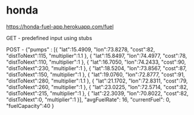 # honda
 
 https://honda-fuel-app.herokuapp.com/fuel

  GET - predefined input using stubs
  
  POST - {"pumps" : [{
        "lat":15.4909,
        "lon":73.8278,
        "cost":82,
        "distToNext":115,
        "multiplier":1.1
    },
    {
        "lat":15.8497,
        "lon":74.4977,
        "cost":78,
        "distToNext":110,
        "multiplier":1
    },
    {
        "lat":16.7050,
        "lon":74.2433,
        "cost":90,
        "distToNext":230,
        "multiplier":1
    },
    {
        "lat":18.5204,
        "lon":73.8567,
        "cost":87,
        "distToNext":150,
        "multiplier":1
    },
    {
        "lat":19.0760,
        "lon":72.8777,
        "cost":91,
        "distToNext":280,
        "multiplier":1.1
    },
    {
        "lat":21.1702,
        "lon":72.8311,
        "cost":79,
        "distToNext":260,
        "multiplier":1
    },
    {
        "lat":23.0225,
        "lon":72.5714,
        "cost":82,
        "distToNext":215,
        "multiplier":1
    },
    {
        "lat":22.3039,
        "lon":70.8022,
        "cost":82,
        "distToNext":0,
        "multiplier":1
    }],
    "avgFuelRate": 16,
    "currentFuel": 0,
    "fuelCapacity":40
}
